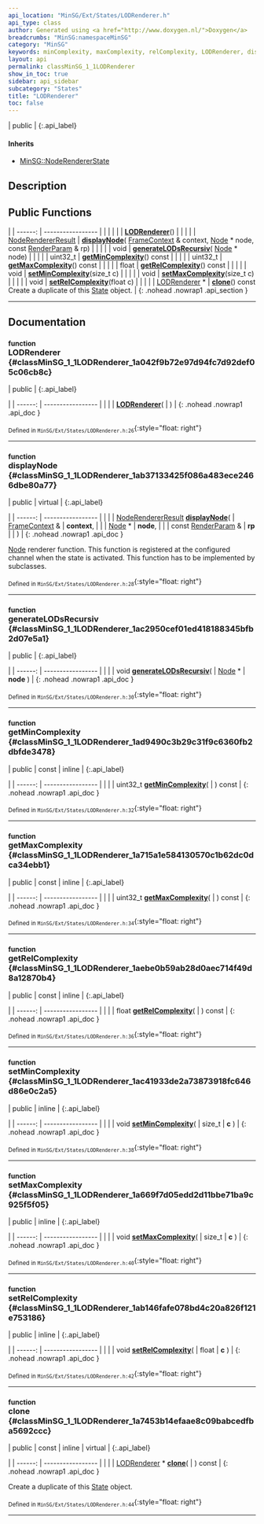 ```yaml
---
api_location: "MinSG/Ext/States/LODRenderer.h"
api_type: class
author: Generated using <a href="http://www.doxygen.nl/">Doxygen</a>
breadcrumbs: "MinSG:namespaceMinSG"
category: "MinSG"
keywords: minComplexity, maxComplexity, relComplexity, LODRenderer, displayNode, generateLODsRecursiv, getMinComplexity, getMaxComplexity, getRelComplexity, setMinComplexity, setMaxComplexity, setRelComplexity, clone
layout: api
permalink: classMinSG_1_1LODRenderer
show_in_toc: true
sidebar: api_sidebar
subcategory: "States"
title: "LODRenderer"
toc: false
---
```


| public |
{:.api_label}

#### Inherits

* [MinSG::NodeRendererState](classMinSG_1_1NodeRendererState)


## Description





## Public Functions

|
| ------: | ----------------- |
|  | |
|  | **[LODRenderer](#classMinSG_1_1LODRenderer_1a042f9b72e97d94fc7d92def05c06cb8c)**() |
|  | |
| [NodeRendererResult](namespaceMinSG#namespaceMinSG_1af69ed1e0da2d667ff85486d31dde844f) | **[displayNode](#classMinSG_1_1LODRenderer_1ab37133425f086a483ece2466dbe80a77)**( [FrameContext](classMinSG_1_1FrameContext) & context,  [Node](classMinSG_1_1Node) * node, const [RenderParam](classMinSG_1_1RenderParam) & rp) |
|  | |
| void | **[generateLODsRecursiv](#classMinSG_1_1LODRenderer_1ac2950cef01ed418188345bfb2d07e5a1)**( [Node](classMinSG_1_1Node) * node) |
|  | |
| uint32_t | **[getMinComplexity](#classMinSG_1_1LODRenderer_1ad9490c3b29c31f9c6360fb2dbfde3478)**() const |
|  | |
| uint32_t | **[getMaxComplexity](#classMinSG_1_1LODRenderer_1a715a1e584130570c1b62dc0dca34ebb1)**() const |
|  | |
| float | **[getRelComplexity](#classMinSG_1_1LODRenderer_1aebe0b59ab28d0aec714f49d8a12870b4)**() const |
|  | |
| void | **[setMinComplexity](#classMinSG_1_1LODRenderer_1ac41933de2a73873918fc646d86e0c2a5)**(size_t c) |
|  | |
| void | **[setMaxComplexity](#classMinSG_1_1LODRenderer_1a669f7d05edd2d11bbe71ba9c925f5f05)**(size_t c) |
|  | |
| void | **[setRelComplexity](#classMinSG_1_1LODRenderer_1ab146fafe078bd4c20a826f121e753186)**(float c) |
|  | |
| [LODRenderer](classMinSG_1_1LODRenderer) * | **[clone](#classMinSG_1_1LODRenderer_1a7453b14efaae8c09babcedfba5692ccc)**() const <br/> Create a duplicate of this [State](classMinSG_1_1State) object. |
{: .nohead .nowrap1 .api_section }


-------------------------------------------------------------------

## Documentation

### <small>function</small><br/> LODRenderer {#classMinSG_1_1LODRenderer_1a042f9b72e97d94fc7d92def05c06cb8c}

| public |
{:.api_label}

|
| ------: | ----------------- |
|  |
|  **[LODRenderer](#classMinSG_1_1LODRenderer_1a042f9b72e97d94fc7d92def05c06cb8c)**( |  ) |
{: .nohead .nowrap1 .api_doc }





<sub>Defined in `MinSG/Ext/States/LODRenderer.h:26`</sub>{:style="float: right"}

-------------------------------------------------------------------

### <small>function</small><br/> displayNode {#classMinSG_1_1LODRenderer_1ab37133425f086a483ece2466dbe80a77}

| public | virtual |
{:.api_label}

|
| ------: | ----------------- |
|  |
| [NodeRendererResult](namespaceMinSG#namespaceMinSG_1af69ed1e0da2d667ff85486d31dde844f) **[displayNode](#classMinSG_1_1LODRenderer_1ab37133425f086a483ece2466dbe80a77)**( |  [FrameContext](classMinSG_1_1FrameContext) & | **context**, |
| |  [Node](classMinSG_1_1Node) * | **node**, |
| | const [RenderParam](classMinSG_1_1RenderParam) & | **rp** |
|   ) |
{: .nohead .nowrap1 .api_doc }



 [Node](classMinSG_1_1Node) renderer function. This function is registered at the configured channel when the state is activated. This function has to be implemented by subclasses.



<sub>Defined in `MinSG/Ext/States/LODRenderer.h:28`</sub>{:style="float: right"}

-------------------------------------------------------------------

### <small>function</small><br/> generateLODsRecursiv {#classMinSG_1_1LODRenderer_1ac2950cef01ed418188345bfb2d07e5a1}

| public |
{:.api_label}

|
| ------: | ----------------- |
|  |
| void **[generateLODsRecursiv](#classMinSG_1_1LODRenderer_1ac2950cef01ed418188345bfb2d07e5a1)**( |  [Node](classMinSG_1_1Node) * | **node** ) |
{: .nohead .nowrap1 .api_doc }





<sub>Defined in `MinSG/Ext/States/LODRenderer.h:30`</sub>{:style="float: right"}

-------------------------------------------------------------------

### <small>function</small><br/> getMinComplexity {#classMinSG_1_1LODRenderer_1ad9490c3b29c31f9c6360fb2dbfde3478}

| public | const | inline |
{:.api_label}

|
| ------: | ----------------- |
|  |
| uint32_t **[getMinComplexity](#classMinSG_1_1LODRenderer_1ad9490c3b29c31f9c6360fb2dbfde3478)**( |  ) const |
{: .nohead .nowrap1 .api_doc }





<sub>Defined in `MinSG/Ext/States/LODRenderer.h:32`</sub>{:style="float: right"}

-------------------------------------------------------------------

### <small>function</small><br/> getMaxComplexity {#classMinSG_1_1LODRenderer_1a715a1e584130570c1b62dc0dca34ebb1}

| public | const | inline |
{:.api_label}

|
| ------: | ----------------- |
|  |
| uint32_t **[getMaxComplexity](#classMinSG_1_1LODRenderer_1a715a1e584130570c1b62dc0dca34ebb1)**( |  ) const |
{: .nohead .nowrap1 .api_doc }





<sub>Defined in `MinSG/Ext/States/LODRenderer.h:34`</sub>{:style="float: right"}

-------------------------------------------------------------------

### <small>function</small><br/> getRelComplexity {#classMinSG_1_1LODRenderer_1aebe0b59ab28d0aec714f49d8a12870b4}

| public | const | inline |
{:.api_label}

|
| ------: | ----------------- |
|  |
| float **[getRelComplexity](#classMinSG_1_1LODRenderer_1aebe0b59ab28d0aec714f49d8a12870b4)**( |  ) const |
{: .nohead .nowrap1 .api_doc }





<sub>Defined in `MinSG/Ext/States/LODRenderer.h:36`</sub>{:style="float: right"}

-------------------------------------------------------------------

### <small>function</small><br/> setMinComplexity {#classMinSG_1_1LODRenderer_1ac41933de2a73873918fc646d86e0c2a5}

| public | inline |
{:.api_label}

|
| ------: | ----------------- |
|  |
| void **[setMinComplexity](#classMinSG_1_1LODRenderer_1ac41933de2a73873918fc646d86e0c2a5)**( | size_t | **c** ) |
{: .nohead .nowrap1 .api_doc }





<sub>Defined in `MinSG/Ext/States/LODRenderer.h:38`</sub>{:style="float: right"}

-------------------------------------------------------------------

### <small>function</small><br/> setMaxComplexity {#classMinSG_1_1LODRenderer_1a669f7d05edd2d11bbe71ba9c925f5f05}

| public | inline |
{:.api_label}

|
| ------: | ----------------- |
|  |
| void **[setMaxComplexity](#classMinSG_1_1LODRenderer_1a669f7d05edd2d11bbe71ba9c925f5f05)**( | size_t | **c** ) |
{: .nohead .nowrap1 .api_doc }





<sub>Defined in `MinSG/Ext/States/LODRenderer.h:40`</sub>{:style="float: right"}

-------------------------------------------------------------------

### <small>function</small><br/> setRelComplexity {#classMinSG_1_1LODRenderer_1ab146fafe078bd4c20a826f121e753186}

| public | inline |
{:.api_label}

|
| ------: | ----------------- |
|  |
| void **[setRelComplexity](#classMinSG_1_1LODRenderer_1ab146fafe078bd4c20a826f121e753186)**( | float | **c** ) |
{: .nohead .nowrap1 .api_doc }





<sub>Defined in `MinSG/Ext/States/LODRenderer.h:42`</sub>{:style="float: right"}

-------------------------------------------------------------------

### <small>function</small><br/> clone {#classMinSG_1_1LODRenderer_1a7453b14efaae8c09babcedfba5692ccc}

| public | const | inline | virtual |
{:.api_label}

|
| ------: | ----------------- |
|  |
| [LODRenderer](classMinSG_1_1LODRenderer) * **[clone](#classMinSG_1_1LODRenderer_1a7453b14efaae8c09babcedfba5692ccc)**( |  ) const |
{: .nohead .nowrap1 .api_doc }

Create a duplicate of this [State](classMinSG_1_1State) object.





<sub>Defined in `MinSG/Ext/States/LODRenderer.h:44`</sub>{:style="float: right"}

-------------------------------------------------------------------

